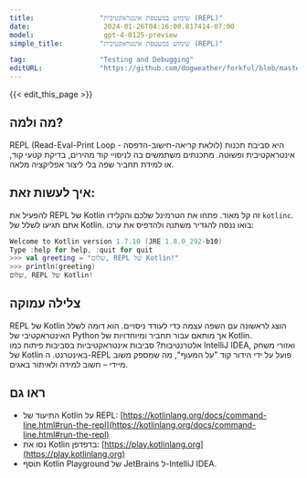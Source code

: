 ```yaml
---
title:                "שימוש במעטפת אינטראקטיבית (REPL)"
date:                  2024-01-26T04:16:00.817414-07:00
model:                 gpt-4-0125-preview
simple_title:         "שימוש במעטפת אינטראקטיבית (REPL)"

tag:                  "Testing and Debugging"
editURL:              "https://github.com/dogweather/forkful/blob/master/content/he/kotlin/using-an-interactive-shell-repl.md"
---
```


{{< edit_this_page >}}

## מה ולמה?
REPL (Read-Eval-Print Loop - לולאת קריאה-חישוב-הדפסה) היא סביבת תכנות אינטראקטיבית ופשוטה. מתכנתים משתמשים בה לניסויי קוד מהירים, בדיקת קטעי קוד, או למידת תחביר שפה בלי ליצור אפליקציה מלאה.

## איך לעשות זאת:
להפעיל את REPL של Kotlin זה קל מאוד. פתחו את הטרמינל שלכם והקלידו `kotlinc`. אתם תגיעו לשלל של Kotlin. בואו ננסה להגדיר משתנה ולהדפיס את ערכו:

```kotlin
Welcome to Kotlin version 1.7.10 (JRE 1.8.0_292-b10)
Type :help for help, :quit for quit
>>> val greeting = "שלום, REPL של Kotlin!"
>>> println(greeting)
שלום, REPL של Kotlin!
```

## צלילה עמוקה
REPL של Kotlin הוצג לראשונה עם השפה עצמה כדי לעודד ניסויים. הוא דומה לשלל האינטראקטיבי של Python אך מותאם עבור תחביר ומיוחדויות של Kotlin. אלטרנטיבות? סביבות אינטראקטיביות בסביבות פיתוח כמו IntelliJ IDEA, ואזורי משחק של Kotlin באינטרנט. ה-REPL פועל על ידי הידור קוד "על המעוף", מה שמספק משוב מיידי – חשוב למידה ולאיתור באגים.

## ראו גם
- התיעוד של Kotlin על REPL: [https://kotlinlang.org/docs/command-line.html#run-the-repl](https://kotlinlang.org/docs/command-line.html#run-the-repl)
- נסו את Kotlin בדפדפן: [https://play.kotlinlang.org](https://play.kotlinlang.org)
- תוסף Kotlin Playground של JetBrains ל-IntelliJ IDEA.
